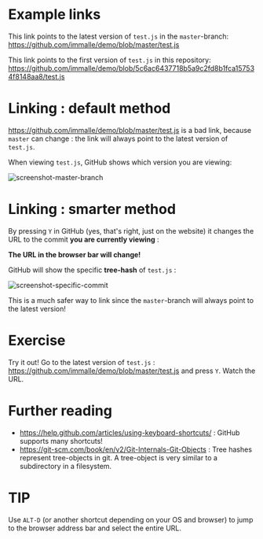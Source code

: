 # Example links

This link points to the latest version of `test.js` in the `master`-branch:
https://github.com/immalle/demo/blob/master/test.js

This link points to the first version of `test.js` in this repository: https://github.com/immalle/demo/blob/5c6ac6437718b5a9c2fd8b1fca157534f8148aa8/test.js

# Linking : default method

https://github.com/immalle/demo/blob/master/test.js is a bad link, because
`master` can change : the link will always point to the latest version of
`test.js`.

When viewing `test.js`, GitHub shows which version you are viewing:

![screenshot-master-branch](https://cloud.githubusercontent.com/assets/2732197/11383906/c5bb7d30-930b-11e5-866c-c61fb00af369.png)

# Linking : smarter method

By pressing `Y` in GitHub (yes, that's right, just on the website) it changes
the URL to the commit **you are currently viewing** :

**The URL in the browser bar will change!**

GitHub will show the specific **tree-hash** of `test.js` :

![screenshot-specific-commit](https://cloud.githubusercontent.com/assets/2732197/11383924/e0c88e06-930b-11e5-9f19-221a567126a7.png)

This is a much safer way to link since the `master`-branch will always point to
the latest version!

# Exercise

Try it out! Go to the latest version of `test.js` : https://github.com/immalle/demo/blob/master/test.js and press `Y`.
Watch the URL.

# Further reading

- https://help.github.com/articles/using-keyboard-shortcuts/ : GitHub supports many shortcuts!
- https://git-scm.com/book/en/v2/Git-Internals-Git-Objects : Tree hashes represent tree-objects in git. A tree-object is very similar to a subdirectory in a filesystem.

# TIP

Use `ALT-D` (or another shortcut depending on your OS and browser) to jump to the browser address bar and select the entire URL.

